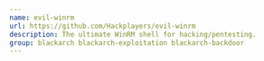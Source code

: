 ```yaml
---
name: evil-winrm
url: https://github.com/Hackplayers/evil-winrm
description: The ultimate WinRM shell for hacking/pentesting.
group: blackarch blackarch-exploitation blackarch-backdoor
---
```

